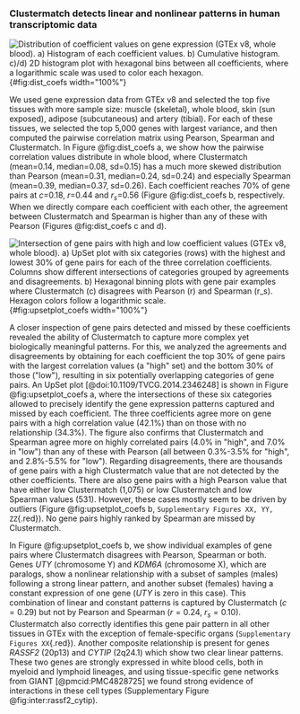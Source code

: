 ### Clustermatch detects linear and nonlinear patterns in human transcriptomic data

![
**Distribution of coefficient values on gene expression (GTEx v8, whole blood).**
**a)** Histogram of each coefficient values.
**b)** Cumulative histogram.
**c)**/**d)** 2D histogram plot with hexagonal bins between all coefficients, where a logarithmic scale was used to color each hexagon.
](images/coefs_comp/gtex_whole_blood/dist-main.svg "Distribution of coefficient values"){#fig:dist_coefs width="100%"}


We used gene expression data from GTEx v8 and selected the top five tissues with more sample size: muscle (skeletal), whole blood, skin (sun exposed), adipose (subcutaneous) and artery (tibial).
For each of these tissues, we selected the top 5,000 genes with largest variance, and then computed the pairwise correlation matrix using Pearson, Spearman and Clustermatch.
In Figure @fig:dist_coefs a, we show how the pairwise correlation values distribute in whole blood, where Clustermatch (mean=0.14, median=0.08, sd=0.15) has a much more skewed distribution than Pearson (mean=0.31, median=0.24, sd=0.24) and especially Spearman (mean=0.39, median=0.37, sd=0.26).
Each coefficient reaches 70% of gene pairs at $c$=0.18, $r$=0.44 and $r_s$=0.56 (Figure @fig:dist_coefs b, respectively.
When we directly compare each coefficient with each other, the agreement between Clustermatch and Spearman is higher than any of these with Pearson (Figures @fig:dist_coefs c and d).


![
**Intersection of gene pairs with high and low coefficient values (GTEx v8, whole blood).**
**a)** UpSet plot with six categories (rows) with the highest and lowest 30% of gene pairs for each of the three correlation coefficients.
Columns show different intersections of categories grouped by agreements and disagreements.
**b)** Hexagonal binning plots with gene pair examples where Clustermatch ($c$) disagrees with Pearson ($r$) and Spearman ($r_s$).
Hexagon colors follow a logarithmic scale.
](images/coefs_comp/gtex_whole_blood/upsetplot-main.svg "Intersection of gene pairs"){#fig:upsetplot_coefs width="100%"}


A closer inspection of gene pairs detected and missed by these coefficients revealed the ability of Clustermatch to capture more complex yet biologically meaningful patterns.
For this, we analyzed the agreements and disagreements by obtaining for each coefficient the top 30% of gene pairs with the largest correlation values (a "high" set) and the bottom 30% of those ("low"), resulting in six potentially overlapping categories of gene pairs.
An UpSet plot [@doi:10.1109/TVCG.2014.2346248] is shown in Figure @fig:upsetplot_coefs a, where the intersections of these six categories allowed to precisely identify the gene expression patterns captured and missed by each coefficient.
The three coefficients agree more on gene pairs with a high correlation value (42.1%) than on those with no relationship (34.3%).
The figure also confirms that Clustermatch and Spearman agree more on highly correlated pairs (4.0% in "high", and 7.0% in "low") than any of these with Pearson (all between 0.3%-3.5% for "high", and 2.8%-5.5% for "low").
Regarding disagreements, there are thousands of gene pairs with a high Clustermatch value that are not detected by the other coefficients.
There are also gene pairs with a high Pearson value that have either low Clustermatch (1,075) or low Clustermatch and low Spearman values (531).
However, these cases mostly seem to be driven by outliers (Figure @fig:upsetplot_coefs b, `Supplementary Figures XX, YY, ZZ`{.red}).
No gene pairs highly ranked by Spearman are missed by Clustermatch.


In Figure @fig:upsetplot_coefs b, we show individual examples of gene pairs where Clustermatch disagrees with Pearson, Spearman or both.
Genes *UTY* (chromosome Y) and *KDM6A* (chromosome X), which are paralogs, show a nonlinear relationship with a subset of samples (males) following a strong linear pattern, and another subset (females) having a constant expression of one gene (*UTY* is zero in this case).
This combination of linear and constant patterns is captured by Clustermatch ($c=0.29$) but not by Pearson and Spearman ($r=0.24$, $r_s=0.10$).
Clustermatch also correctly identifies this gene pair pattern in all other tissues in GTEx with the exception of female-specific organs (`Supplementary Figures XX`{.red}).
Another composite relationship is present for genes *RASSF2* (20p13) and *CYTIP* (2q24.1) which show two clear linear patterns.
These two genes are strongly expressed in white blood cells, both in myeloid and lymphoid lineages, and using tissue-specific gene networks from GIANT [@pmcid:PMC4828725] we found strong evidence of interactions in these cell types (Supplementary Figure @fig:inter:rassf2_cytip).

<!--
SDS / IFNG:
    https://hb.flatironinstitute.org/gene/10993+3458
    expressed in leukocyte, blood, lymphocyte, spleen
    serine seems to be essential for T cell expansion: https://www.cell.com/cell-metabolism/pdfExtended/S1550-4131(16)30644-1

JUN / APOC1:
    https://hb.flatironinstitute.org/gene/3725+341
    both expressed in blood, liver, leukocyte
    both seem to be very related to the regulation of immune response

BAG3 / NRADDP:
    maybe remove this because NRADDP is pseudo gene
        and it is not present in GIANT

UTY / KDM6A:
    these are from chr Y and X
    easy explanation

RASSF2 / CYTIP:
    https://hb.flatironinstitute.org/gene/9770+9595
    both expressed in peripheral blood (super strong), leukocyte (super strong), blood, etc etc (super strong)

AC068... / KLHL21:
    maybe remove? I can't fine AC068... gene

the other two gene pairs detected by Pearson do not interact much in GIANT
 -->
